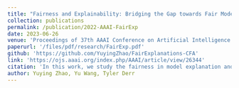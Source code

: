 ```yaml
---
title: "Fairness and Explainability: Bridging the Gap towards Fair Model Explanations"
collection: publications
permalink: /publication/2022-AAAI-FairExp
date: 2023-06-26
venue: 'Proceedings of 37th AAAI Conference on Artificial Intelligence'
paperurl: '/files/pdf/research/FairExp.pdf'
github: 'https://github.com/YuyingZhao/FairExplanations-CFA'
link: 'https://ojs.aaai.org/index.php/AAAI/article/view/26344'
citation: 'In this work, we study the fairness in model explanation and propose an adaptive masking way to enhance the fairness in explanation.'
author: Yuying Zhao, Yu Wang, Tyler Derr
---
```

